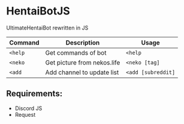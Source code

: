 # HentaiBotJS
UltimateHentaiBot rewritten in JS

Command | Description | Usage
----------------|-------------|--------
`<help` | Get commands of bot | `<help`
`<neko` | Get picture from nekos.life | `<neko [tag]`
`<add` | Add channel to update list | `<add [subreddit]`

## Requirements:
- Discord JS
- Request

